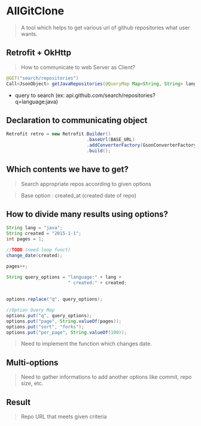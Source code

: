 # AllGitClone
>A tool which helps to get various url of github repositories what user wants.


## Retrofit + OkHttp
>How to communicate to web Server as Client?
```java
@GET("search/repositories")
Call<JsonObject> getJavaRepositories(@QueryMap Map<String, String> lang);
```

  - query to search (ex: api.github.com/search/repositories?q=language:java)


## Declaration to communicating object
```java
Retrofit retro = new Retrofit.Builder()
                              .baseUrl(BASE_URL)
                              .addConverterFactory(GsonConverterFactory.create())
                              .build();
```

## Which contents we have to get?
>Search appropriate repos according to given options

>Base option : created_at (created date of repo)


## How to divide many results using options?
```java
String lang = "java";
String created = "2015-1-1";
int pages = 1;

//TODO (need loop funct)
change_date(created);

pages++;

String query_options = "language:" + lang +
                       " created:" + created;
                       
                       
options.replace("q", query_options);

//Option Query Map
options.put("q", query_options);
options.put("page", String.valueOf(pages));
options.put("sort", "forks");
options.put("per_page", String.valueOf(100));
```

>Need to implement the function which changes date.


## Multi-options
> Need to gather informations to add another options like commit, repo size, etc.


## Result
> Repo URL that meets given criteria
